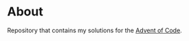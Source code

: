 # About

Repository that contains my solutions for the [Advent of Code](https://adventofcode.com/).
